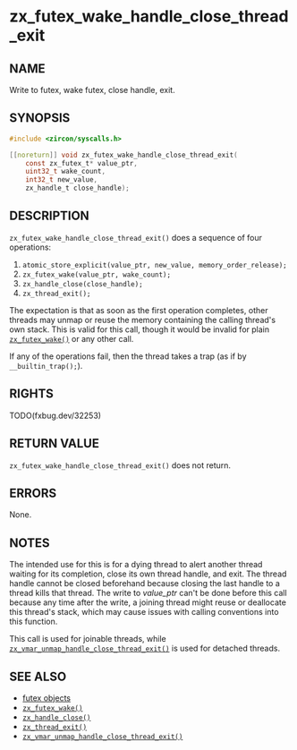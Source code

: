 # zx_futex_wake_handle_close_thread_exit

## NAME

<!-- Updated by update-docs-from-fidl, do not edit. -->

Write to futex, wake futex, close handle, exit.

## SYNOPSIS

<!-- Updated by update-docs-from-fidl, do not edit. -->

```c
#include <zircon/syscalls.h>

[[noreturn]] void zx_futex_wake_handle_close_thread_exit(
    const zx_futex_t* value_ptr,
    uint32_t wake_count,
    int32_t new_value,
    zx_handle_t close_handle);
```

## DESCRIPTION

`zx_futex_wake_handle_close_thread_exit()` does a sequence of four operations:

1. `atomic_store_explicit(value_ptr, new_value, memory_order_release);`
2. `zx_futex_wake(value_ptr, wake_count);`
3. `zx_handle_close(close_handle);`
4. `zx_thread_exit();`

The expectation is that as soon as the first operation completes,
other threads may unmap or reuse the memory containing the calling
thread's own stack.  This is valid for this call, though it would be
invalid for plain [`zx_futex_wake()`] or any other call.

If any of the operations fail, then the thread takes a trap (as if by `__builtin_trap();`).

## RIGHTS

<!-- Updated by update-docs-from-fidl, do not edit. -->

TODO(fxbug.dev/32253)

## RETURN VALUE

`zx_futex_wake_handle_close_thread_exit()` does not return.

## ERRORS

None.

## NOTES

The intended use for this is for a dying thread to alert another thread
waiting for its completion, close its own thread handle, and exit.
The thread handle cannot be closed beforehand because closing the last
handle to a thread kills that thread.  The write to *value_ptr* can't be
done before this call because any time after the write, a joining thread might
reuse or deallocate this thread's stack, which may cause issues with calling
conventions into this function.

This call is used for joinable threads, while
[`zx_vmar_unmap_handle_close_thread_exit()`]
is used for detached threads.

## SEE ALSO

 - [futex objects](/docs/reference/kernel_objects/futex.md)
 - [`zx_futex_wake()`]
 - [`zx_handle_close()`]
 - [`zx_thread_exit()`]
 - [`zx_vmar_unmap_handle_close_thread_exit()`]

<!-- References updated by update-docs-from-fidl, do not edit. -->

[`zx_futex_wake()`]: futex_wake.md
[`zx_handle_close()`]: handle_close.md
[`zx_thread_exit()`]: thread_exit.md
[`zx_vmar_unmap_handle_close_thread_exit()`]: vmar_unmap_handle_close_thread_exit.md

